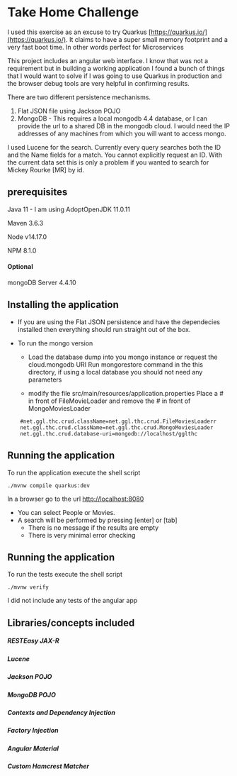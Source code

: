 # Take Home Challenge 

I used this exercise as an excuse to try Quarkus [https://quarkus.io/](https://quarkus.io/). It claims to have a super small memory footprint and a very fast boot time.  In other words perfect for Microservices

This project includes an angular web interface. I know that was not a requirement but in building a working application I found a bunch of things that I would want to solve if I was going to use Quarkus in production and the browser debug tools are very helpful in confirming results.

There are two different persistence mechanisms.
1. Flat JSON file using Jackson POJO
2. MongoDB - This requires a local mongodb 4.4 database, or I can provide the url to a shared DB in the mongodb cloud. I would need the IP addresses of any machines from which you will want to access mongo.

I used Lucene for the search.  Currently every query searches both the ID and the Name fields for a match.  You cannot explicitly request an ID. With the current data set this is only a problem if you wanted to search for Mickey Rourke [MR] by id.


## prerequisites
Java 11 - I am using AdoptOpenJDK 11.0.11

Maven 3.6.3

Node v14.17.0

NPM 8.1.0

#### Optional 

mongoDB Server 4.4.10


## Installing the application 
- If you are using the Flat JSON persistence and have the dependecies installed then everything should run straight out of the box.

- To run the mongo version
    
    - Load the database dump into you mongo instance or request the cloud.mongodb URI 
      Run mongorestore command in the this directory, if using a local database you should not need any parameters
    
    - modify the file src/main/resources/application.properties
      Place a \# in front of FileMovieLoader and remove the \# in front of MongoMoviesLoader

```
    #net.ggl.thc.crud.className=net.ggl.thc.crud.FileMoviesLoaderr
    net.ggl.thc.crud.className=net.ggl.thc.crud.MongoMoviesLoader 
    net.ggl.thc.crud.database-uri=mongodb://localhost/gglthc
```

## Running the application 

To run the application execute the shell script 

```t
./mvnw compile quarkus:dev
```
In a browser go to the url [http://localhost:8080](http://localhost:8080)

  - You can select People or Movies. 
  - A search will be performed by pressing [enter] or [tab]
      - There is no message if the results are empty
      - There is very minimal error checking

## Running the application
      
To run the tests execute the shell script 

```shell script
./mvnw verify
```
I did not include any tests of the angular app


## Libraries/concepts included

##### RESTEasy JAX-R

##### Lucene

##### Jackson POJO 

##### MongoDB POJO 

##### Contexts and Dependency Injection

##### Factory Injection 

##### Angular Material

##### Custom Hamcrest Matcher

